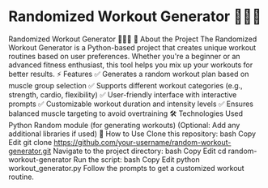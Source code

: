 # Randomized Workout Generator 🏋️‍♂️💪
 Randomized Workout Generator 🏋️‍♂️💪 📌 About the Project The Randomized Workout Generator is a Python-based project that creates unique workout routines based on user preferences. Whether you're a beginner or an advanced fitness enthusiast, this tool helps you mix up your workouts for better results.  ⚡ Features ✅ Generates a random workout plan based on muscle group selection ✅ Supports different workout categories (e.g., strength, cardio, flexibility) ✅ User-friendly interface with interactive prompts ✅ Customizable workout duration and intensity levels ✅ Ensures balanced muscle targeting to avoid overtraining  🛠️ Technologies Used Python Random module (for generating workouts) (Optional: Add any additional libraries if used) 🚀 How to Use Clone this repository: bash Copy Edit git clone https://github.com/your-username/random-workout-generator.git Navigate to the project directory: bash Copy Edit cd random-workout-generator Run the script: bash Copy Edit python workout_generator.py Follow the prompts to get a customized workout routine.
